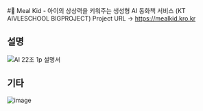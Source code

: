 #🌈 Meal Kid - 아이의 상상력을 키워주는 생성형 AI 동화책 서비스 (KT AIVLESCHOOL BIGPROJECT)
Project URL -> https://mealkid.kro.kr

## 설명
<!--![AI 22조 발표자료_page-0003](https://github.com/user-attachments/assets/e9864b8f-afba-4fc7-9532-4504e25f2ff5)-->
![AI 22조 1p 설명서](https://github.com/user-attachments/assets/268d0438-6af6-47d4-825e-56fa463d5fa5)

## 기타
![image](https://github.com/user-attachments/assets/7a06bad0-e378-479a-a5ce-b16b43c31c4b)
